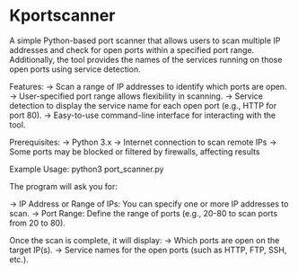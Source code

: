# Kportscanner
A simple Python-based port scanner that allows users to scan multiple IP addresses and check for open ports within a specified port range. Additionally, the tool provides the names of the services running on those open ports using service detection.

Features:
-> Scan a range of IP addresses to identify which ports are open.
-> User-specified port range allows flexibility in scanning.
-> Service detection to display the service name for each open port (e.g., HTTP for port 80).
-> Easy-to-use command-line interface for interacting with the tool.

Prerequisites:
-> Python 3.x
-> Internet connection to scan remote IPs
-> Some ports may be blocked or filtered by firewalls, affecting results

Example Usage:
python3 port_scanner.py

The program will ask you for:

-> IP Address or Range of IPs: You can specify one or more IP addresses to scan.
-> Port Range: Define the range of ports (e.g., 20-80 to scan ports from 20 to 80).

Once the scan is complete, it will display:
-> Which ports are open on the target IP(s).
-> Service names for the open ports (such as HTTP, FTP, SSH, etc.).
